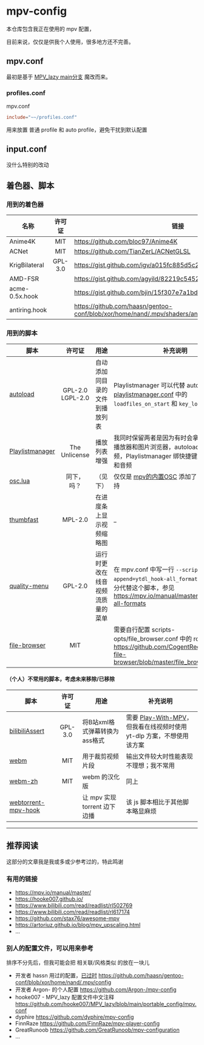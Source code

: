 # mpv-config

本仓库包含我正在使用的 mpv 配置，

目前来说，仅仅是供我个人使用，很多地方还不完善。  

## mpv.conf

最初是基于 [MPV_lazy main分支](https://github.com/hooke007/MPV_lazy/blob/main/portable_config/mpv.conf) 魔改而来。

### profiles.conf

mpv.conf
```conf
include="~~/profiles.conf"
```

用来放置 普通 profile 和 auto profile，避免干扰到默认配置

## input.conf

没什么特别的改动

## 着色器、脚本

### 用到的着色器

| 名称 | 许可证 | 链接 |
| --- | :---: | --- |
| Anime4K | MIT | https://github.com/bloc97/Anime4K
| ACNet | MIT | https://github.com/TianZerL/ACNetGLSL
| KrigBilateral | GPL-3.0 | https://gist.github.com/igv/a015fc885d5c22e6891820ad89555637
| AMD-FSR |  | https://gist.github.com/agyild/82219c545228d70c5604f865ce0b0ce5
| acme-0.5x.hook |  | https://gist.github.com/bjin/15f307e7a1bdb55842bbb663ee1950ed
| antiring.hook |  | https://github.com/haasn/gentoo-conf/blob/xor/home/nand/.mpv/shaders/antiring.hook

### 用到的脚本

| 脚本 | 许可证 | 用途 | 补充说明 |
| ---- | :---: | ---- | ------- |
| [autoload](https://github.com/mpv-player/mpv/blob/master/TOOLS/lua/autoload.lua) | GPL-2.0 LGPL-2.0 | 自动添加同目录的文件到播放列表 | Playlistmanager 可以代替 autoload，参见 [playlistmanager.conf](https://github.com/jonniek/mpv-playlistmanager/blob/master/playlistmanager.conf) 中的 `loadfiles_on_start` 和 `key_loadfiles` |
| [Playlistmanager](https://github.com/jonniek/mpv-playlistmanager) | The Unlicense | 播放列表增强 | 我同时保留两者是因为有时会拿 mpv 当音乐播放器和图片浏览器，autoload 用来加载 视频，Playlistmanager 绑快捷键用来加载图片和音频 |
| [osc.lua](https://github.com/po5/thumbfast/blob/vanilla-osc/player/lua/osc.lua) | 同下，吗？ | （见下） | 仅仅是 [mpv的内置OSC](https://github.com/mpv-player/mpv/blob/master/player/lua/osc.lua) 添加了 thumbfast 支持 |
| [thumbfast](https://github.com/po5/thumbfast) | MPL-2.0 | 在进度条上显示视频缩略图 | _ |
| [quality-menu](https://github.com/christoph-heinrich/mpv-quality-menu) | GPL-2.0 | 运行时更改在线音视频流质量的菜单 | 在 mpv.conf 中写一行 `--script-opts-append=ytdl_hook-all_formats=yes` 可以部分代替这个脚本，参见 https://mpv.io/manual/master/#options-all-formats |
| [file-browser](https://github.com/CogentRedTester/mpv-file-browser) | MIT |  | 需要自行配置 scripts-opts/file_browser.conf 中的 root=，详见：https://github.com/CogentRedTester/mpv-file-browser/blob/master/file_browser.conf |

#### （个人）不常用的脚本，考虑未来移除/已移除

| 脚本 | 许可证 | 用途 | 补充说明 |
| ---- | :---: | ---- | ------- |
| [bilibiliAssert](https://github.com/itKelis/MPV-Play-BiliBili-Comments) | GPL-3.0 | 将B站xml格式弹幕转换为ass格式 | 需要 [Play-With-MPV](https://github.com/LuckyPuppy514/Play-With-MPV)，但我看在线视频时使用 yt-dlp 方案，不想使用该方案 |
| [webm](https://github.com/ekisu/mpv-webm) | MIT | 用于裁剪视频片段 | 输出文件较大时性能表现不理想；我不常用 |
| [webm-zh](https://github.com/FinnRaze/mpv-webm-zh) | MIT | webm 的汉化版 | 同上 |
| [webtorrent-mpv-hook](https://github.com/mrxdst/webtorrent-mpv-hook) |  | 让 mpv 实现 torrent 边下边播 | 该 js 脚本相比于其他脚本略显麻烦 |

---

## 推荐阅读

这部分的文章我是我或多或少参考过的，特此鸣谢

### 有用的链接

- https://mpv.io/manual/master/
- https://hooke007.github.io/
- https://www.bilibili.com/read/readlist/rl502769
- https://www.bilibili.com/read/readlist/rl617174
- https://github.com/stax76/awesome-mpv
- https://artoriuz.github.io/blog/mpv_upscaling.html
- ...

### 别人的配置文件，可以用来参考

排序不分先后，但我可能会把 相关联/风格类似 的放在一块儿

- 开发者 hassn 用过的配置，[已过时](https://github.com/haasn/gentoo-conf#readme) https://github.com/haasn/gentoo-conf/blob/xor/home/nand/.mpv/config
- 开发者 Argon- 的个人配置 https://github.com/Argon-/mpv-config
- hooke007 - MPV_lazy 配置文件中文注释 https://github.com/hooke007/MPV_lazy/blob/main/portable_config/mpv.conf
- dyphire https://github.com/dyphire/mpv-config
- FinnRaze https://github.com/FinnRaze/mpv-player-config
- GreatRunoob https://github.com/GreatRunoob/mpv-configuration
- ...
